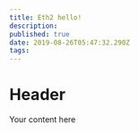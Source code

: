 ```yaml
---
title: Eth2 hello!
description: 
published: true
date: 2019-08-26T05:47:32.290Z
tags: 
---
```


<script src="https://underscorejs.org/underscore-min.js"></script>
<script crossorigin src="https://unpkg.com/react@16/umd/react.development.js"></script>
<script crossorigin src="https://unpkg.com/react-dom@16/umd/react-dom.development.js"></script>
<script src="https://d3js.org/d3.v4.min.js"></script>
<script crossorigin src="https://hackingresear.ch/libs/cbc.js"></script>
<script crossorigin src="https://hackingresear.ch/src/component-library.js"></script>
<script crossorigin src="https://hackingresear.ch/src/components/cbc-components.js"></script>

<div class="i-visual" id="clique-visual"></div>
<script>
  console.log("hello");
      ReactDOM.render(
        e(
          InteractiveFigure, {
            name: "A complete bipartite graph of 4 validators.",
            caption: e(
              "div", null,
              "Each row contains messages by one validator, indexed on the left. The 4 validators agree on the consensus value, Blue. Additionally, they all send an extra message justified by all 4 first messages, so they all acknowledge that they agree. We look for such patterns to determine the finality of a decision. ",
              e("br", null),
              e(
                "span", { className: "caption-interaction-explanation" },
                "> Hover above a circle to reveal the messages in its justification. Latest messages are revealed by an orange ring around the circle."
              )
            )
          },
          e(
            ValidatorDAGVisual, {
              elementId: "clique-visual",
              height: 300,
              data: cbc.makeClique(4),
              circleRadius: 6,
              edgeOpacity: 1
            }
          )
        ),
        document.querySelector('#clique-visual')
      )
</script>

# Header

Your content here

